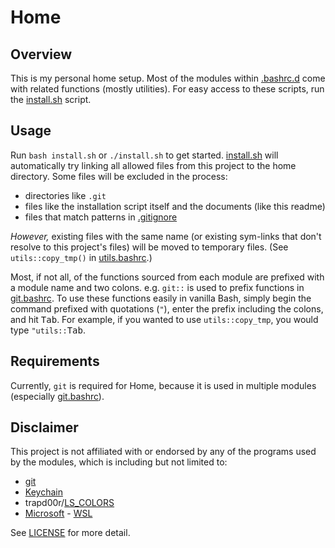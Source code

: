 # Home

## Overview

This is my personal home setup. Most of the modules within [.bashrc.d] come with related functions (mostly utilities). For easy access to these scripts, run the [install.sh] script.

## Usage

Run `bash install.sh` or `./install.sh` to get started. [install.sh] will automatically try linking all allowed files from this project to the home directory. Some files will be excluded in the process:

- directories like `.git`
- files like the installation script itself and the documents (like this readme)
- files that match patterns in [.gitignore]

*However,* existing files with the same name (or existing sym-links that don't resolve to this project's files) will be moved to temporary files. (See `utils::copy_tmp()` in [utils.bashrc].)

Most, if not all, of the functions sourced from each module are prefixed with a module name and two colons. e.g. `git::` is used to prefix functions in [git.bashrc]. To use these functions easily in vanilla Bash, simply begin the command prefixed with quotations (`"`), enter the prefix including the colons, and hit <kbd>Tab</kbd>. For example, if you wanted to use `utils::copy_tmp`, you would type `"utils::`<kbd>Tab</kbd>.

## Requirements

Currently, `git` is required for Home, because it is used in multiple modules (especially [git.bashrc]).

## Disclaimer

This project is not affiliated with or endorsed by any of the programs used by the modules, which is including but not limited to:

- [git]
- [Keychain]
- trapd00r/[LS_COLORS]
- [Microsoft] - [WSL]

See [LICENSE](LICENSE) for more detail.

[git]: https://git-scm.com/
[Keychain]: https://www.funtoo.org/Keychain
[LS_COLORS]: https://github.com/trapd00r/LS_COLORS
[Microsoft]: https://microsoft.com
[WSL]: https://docs.microsoft.com/en-us/windows/wsl/
[.bashrc.d]: .bashrc.d
[.gitignore]: .gitignore
[install.sh]: install.sh
[git.bashrc]: .bashrc.d/git.bashrc
[utils.bashrc]: .bashrc.d/utils.bashrc
